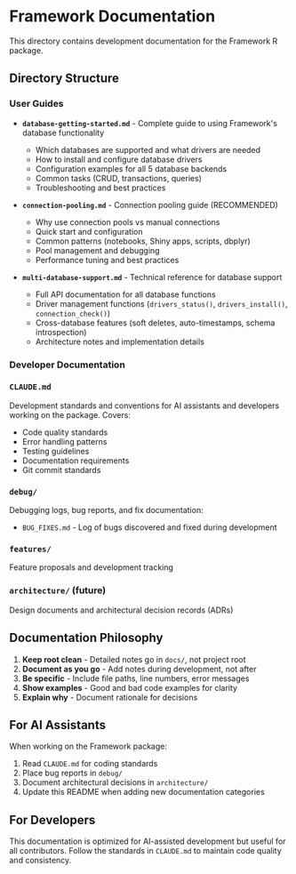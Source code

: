 # Framework Documentation

This directory contains development documentation for the Framework R package.

## Directory Structure

### User Guides

- **`database-getting-started.md`** - Complete guide to using Framework's database functionality
  - Which databases are supported and what drivers are needed
  - How to install and configure database drivers
  - Configuration examples for all 5 database backends
  - Common tasks (CRUD, transactions, queries)
  - Troubleshooting and best practices

- **`connection-pooling.md`** - Connection pooling guide (RECOMMENDED)
  - Why use connection pools vs manual connections
  - Quick start and configuration
  - Common patterns (notebooks, Shiny apps, scripts, dbplyr)
  - Pool management and debugging
  - Performance tuning and best practices

- **`multi-database-support.md`** - Technical reference for database support
  - Full API documentation for all database functions
  - Driver management functions (`drivers_status()`, `drivers_install()`, `connection_check()`)
  - Cross-database features (soft deletes, auto-timestamps, schema introspection)
  - Architecture notes and implementation details

### Developer Documentation

### `CLAUDE.md`
Development standards and conventions for AI assistants and developers working on the package. Covers:
- Code quality standards
- Error handling patterns
- Testing guidelines
- Documentation requirements
- Git commit standards

### `debug/`
Debugging logs, bug reports, and fix documentation:
- `BUG_FIXES.md` - Log of bugs discovered and fixed during development

### `features/`
Feature proposals and development tracking

### `architecture/` (future)
Design documents and architectural decision records (ADRs)

## Documentation Philosophy

1. **Keep root clean** - Detailed notes go in `docs/`, not project root
2. **Document as you go** - Add notes during development, not after
3. **Be specific** - Include file paths, line numbers, error messages
4. **Show examples** - Good and bad code examples for clarity
5. **Explain why** - Document rationale for decisions

## For AI Assistants

When working on the Framework package:
1. Read `CLAUDE.md` for coding standards
2. Place bug reports in `debug/`
3. Document architectural decisions in `architecture/`
4. Update this README when adding new documentation categories

## For Developers

This documentation is optimized for AI-assisted development but useful for all contributors. Follow the standards in `CLAUDE.md` to maintain code quality and consistency.
